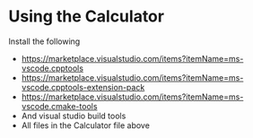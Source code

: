 # Using the Calculator
Install the following
   - https://marketplace.visualstudio.com/items?itemName=ms-vscode.cpptools
   - https://marketplace.visualstudio.com/items?itemName=ms-vscode.cpptools-extension-pack
   - https://marketplace.visualstudio.com/items?itemName=ms-vscode.cmake-tools
   - And visual studio build tools
   - All files in the Calculator file above
